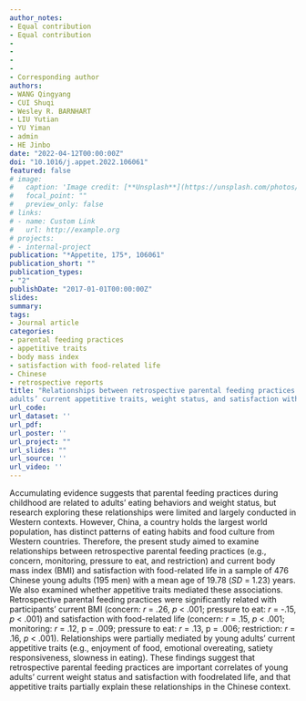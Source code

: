 ```yaml
---
author_notes:
- Equal contribution
- Equal contribution
-
-
-
-
- Corresponding author
authors:
- WANG Qingyang
- CUI Shuqi
- Wesley R. BARNHART
- LIU Yutian
- YU Yiman
- admin
- HE Jinbo
date: "2022-04-12T00:00:00Z"
doi: "10.1016/j.appet.2022.106061"
featured: false
# image:
#   caption: 'Image credit: [**Unsplash**](https://unsplash.com/photos/s9CC2SKySJM)'
#   focal_point: ""
#   preview_only: false
# links:
# - name: Custom Link
#   url: http://example.org
# projects:
# - internal-project
publication: "*Appetite, 175*, 106061"
publication_short: ""
publication_types:
- "2"
publishDate: "2017-01-01T00:00:00Z"
slides: 
summary: 
tags:
- Journal article
categories:
- parental feeding practices
- appetitive traits
- body mass index
- satisfaction with food-related life
- Chinese
- retrospective reports
title: "Relationships between retrospective parental feeding practices and Chinese young
adults’ current appetitive traits, weight status, and satisfaction with food-related life"
url_code: 
url_dataset: ''
url_pdf: 
url_poster: ''
url_project: ""
url_slides: ""
url_source: ''
url_video: ''
---
```

Accumulating evidence suggests that parental feeding practices during childhood are
related to adults’ eating behaviors and weight status, but research exploring these
relationships were limited and largely conducted in Western contexts. However, China,
a country holds the largest world population, has distinct patterns of eating habits and
food culture from Western countries. Therefore, the present study aimed to examine
relationships between retrospective parental feeding practices (e.g., concern,
monitoring, pressure to eat, and restriction) and current body mass index (BMI) and
satisfaction with food-related life in a sample of 476 Chinese young adults (195 men)
with a mean age of 19.78 (*SD* = 1.23) years. We also examined whether appetitive
traits mediated these associations. Retrospective parental feeding practices were
significantly related with participants’ current BMI (concern: *r* = .26, *p* < .001; pressure
to eat: *r* = -.15, *p* < .001) and satisfaction with food-related life (concern: *r* = .15, *p* <
.001; monitoring: *r* = .12, p = .009; pressure to eat: *r* = .13, p = .006; restriction: *r* = .16,
*p* < .001). Relationships were partially mediated by young adults’ current appetitive
traits (e.g., enjoyment of food, emotional overeating, satiety responsiveness, slowness
in eating). These findings suggest that retrospective parental feeding practices are
important correlates of young adults’ current weight status and satisfaction with foodrelated
life, and that appetitive traits partially explain these relationships in the Chinese
context.
